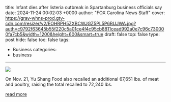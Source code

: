 title: Infant dies after listeria outbreak in Spartanburg business officials say
date: 2024-11-24 00:02:03 +0000
author: "FOX Carolina News Staff"
cover: https://gray-whns-prod.gtv-cdn.com/resizer/v2/EOHRPH5ZXBCWJGZ5PL5P6RUJWA.jpg?auth=c9792f63645b55f220c5a01ce4f4c95cb8811cead992a0e7c96c730000fa7cb5&width=1200&height=600&smart=true
draft: false
top: false
type: post
hide: false
toc: false
tags:
  - Business
categories:
  - business
---

![](https://gray-whns-prod.gtv-cdn.com/resizer/v2/EOHRPH5ZXBCWJGZ5PL5P6RUJWA.jpg?auth=c9792f63645b55f220c5a01ce4f4c95cb8811cead992a0e7c96c730000fa7cb5&width=1200&height=600&smart=true)

On Nov. 21, Yu Shang Food also recalled an additional 67,651 lbs. of meat and poultry, raising the total recalled to 72,240 lbs.

[read more](https://www.foxcarolina.com/2024/11/24/infant-dies-after-listeria-outbreak-tied-spartanburg-business-officials-say/)
